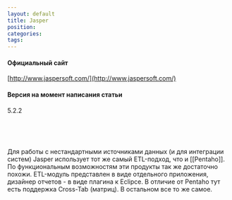 ```yaml
---
layout: default
title: Jasper
position: 
categories: 
tags: 
---
```


#### Официальный сайт

[http://www.jaspersoft.com/](http://www.jaspersoft.com/)

#### Версия на момент написания статьи

5.2.2

 

 

Для работы с нестандартными источниками данных (и для интеграции систем) Jasper использует тот же самый ETL-подход, что и [[Pentaho]]. По функциональным возможностям эти продукты так же достаточно похожи. ETL-модуль представлен в виде отдельного приложения, дизайнер отчетов - в виде плагина к Eclipce. В отличие от Pentaho тут есть поддержка Cross-Tab (матриц). В остальном все то же самое.


